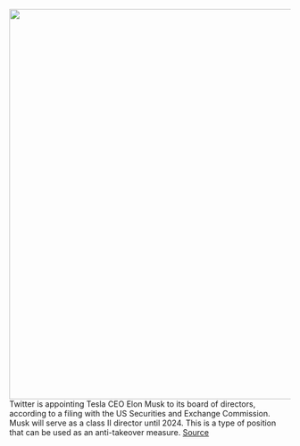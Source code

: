 <img src='https://cdn.vox-cdn.com/thumbor/9mqOdCAQ5h7GAUl-M8mB97qvy-E=/0x0:6048x4024/1200x800/filters:focal(3208x678:4174x1644)/cdn.vox-cdn.com/uploads/chorus_image/image/70711599/1238367618.0.jpg' width='700px' /><br/>
Twitter is appointing Tesla CEO Elon Musk to its board of directors, according to a filing with the US Securities and Exchange Commission. Musk will serve as a class II director until 2024. This is a type of position that can be used as an anti-takeover measure.
<a href='https://www.theverge.com/2022/4/5/23011256/elon-musk-twitter-board-of-directors-ownership'> Source <a/>